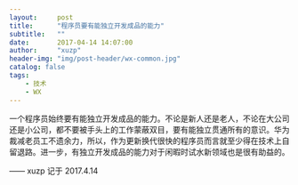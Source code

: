 ```yaml
---
layout:     post
title:      "程序员要有能独立开发成品的能力"
subtitle:   ""
date:       2017-04-14 14:07:00
author:     "xuzp"
header-img: "img/post-header/wx-common.jpg"
catalog: false
tags:
    - 技术
    - WX
---
```


一个程序员始终要有能独立开发成品的能力。不论是新人还是老人，不论在大公司还是小公司，都不要被手头上的工作蒙蔽双目，要有能独立贯通所有的意识。华为裁减老员工不遗余力，所以，作为更新换代很快的程序员而言就至少得在技术上自留退路。进一步，有独立开发成品的能力对于闲暇时试水新领域也是很有助益的。

—— xuzp 记于 2017.4.14
